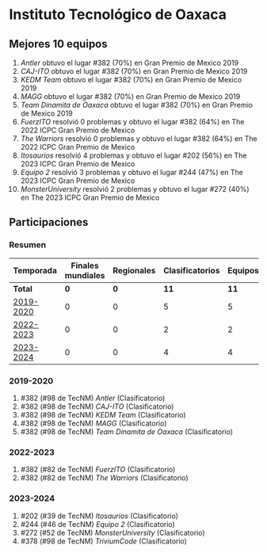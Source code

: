 # Instituto Tecnológico de Oaxaca

## Mejores 10 equipos

1. _Antler_ obtuvo el lugar #382 (70%) en Gran Premio de Mexico 2019
1. _CAJ-ITO_ obtuvo el lugar #382 (70%) en Gran Premio de Mexico 2019
1. _KEDM Team_ obtuvo el lugar #382 (70%) en Gran Premio de Mexico 2019
1. _MAGG_ obtuvo el lugar #382 (70%) en Gran Premio de Mexico 2019
1. _Team Dinamita de Oaxaca_ obtuvo el lugar #382 (70%) en Gran Premio de Mexico 2019
1. _FuerzITO_ resolvió 0 problemas y obtuvo el lugar #382 (64%) en The 2022 ICPC Gran Premio de Mexico
1. _The Warriors_ resolvió 0 problemas y obtuvo el lugar #382 (64%) en The 2022 ICPC Gran Premio de Mexico
1. _Itosaurios_ resolvió 4 problemas y obtuvo el lugar #202 (56%) en The 2023 ICPC Gran Premio de Mexico
1. _Equipo 2_ resolvió 3 problemas y obtuvo el lugar #244 (47%) en The 2023 ICPC Gran Premio de Mexico
1. _MonsterUniversity_ resolvió 2 problemas y obtuvo el lugar #272 (40%) en The 2023 ICPC Gran Premio de Mexico

## Participaciones

### Resumen

| Temporada | Finales mundiales | Regionales | Clasificatorios | Equipos |
| --- | --- | --- | --- | --- |
| **Total** | **0** | **0** | **11** | **11** |
| [2019-2020](#2019-2020) | 0 | 0 | 5 | 5 |
| [2022-2023](#2022-2023) | 0 | 0 | 2 | 2 |
| [2023-2024](#2023-2024) | 0 | 0 | 4 | 4 |

### 2019-2020

1. #382 (#98 de TecNM) _Antler_ (Clasificatorio)
1. #382 (#98 de TecNM) _CAJ-ITO_ (Clasificatorio)
1. #382 (#98 de TecNM) _KEDM Team_ (Clasificatorio)
1. #382 (#98 de TecNM) _MAGG_ (Clasificatorio)
1. #382 (#98 de TecNM) _Team Dinamita de Oaxaca_ (Clasificatorio)

### 2022-2023

1. #382 (#82 de TecNM) _FuerzITO_ (Clasificatorio)
1. #382 (#82 de TecNM) _The Warriors_ (Clasificatorio)

### 2023-2024

1. #202 (#39 de TecNM) _Itosaurios_ (Clasificatorio)
1. #244 (#46 de TecNM) _Equipo 2_ (Clasificatorio)
1. #272 (#52 de TecNM) _MonsterUniversity_ (Clasificatorio)
1. #378 (#98 de TecNM) _TriviumCode_ (Clasificatorio)



